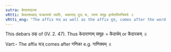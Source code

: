 ```yaml
---
sutra: केदाराद्यञ्च
vRtti: केदारशब्दाद् यञ्प्रत्ययो भवति, चकाराद् वुञ् च, तस्य समूह इत्येतस्मिन्विषये ॥
vRtti_eng: "The affix यञ् as well as the affix वुञ्, comes after the word केदार, in the sense of 'collection thereof'."
---
```

This debars ठक् of (IV. 2. 47). Thus केदाराणाम् समूहः = कैदार्यम् or कैदारकम् ॥

Vart:- The affix यञ् comes after गणिका e.g. गाणिक्यम् ॥
